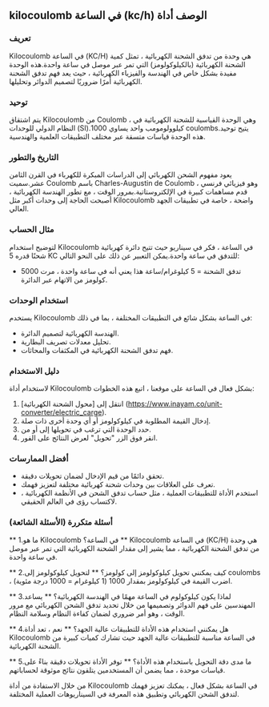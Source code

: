 ## kilocoulomb في الساعة (kc/h) الوصف أداة

### تعريف
Kilocoulomb في الساعة (KC/H) هي وحدة من تدفق الشحنة الكهربائية ، تمثل كمية الشحنة الكهربائية (بالكيلوكولومز) التي تمر عبر موصل في ساعة واحدة.هذه الوحدة مفيدة بشكل خاص في الهندسة والفيزياء الكهربائية ، حيث يعد فهم تدفق الشحنة الكهربائية أمرًا ضروريًا لتصميم الدوائر وتحليلها.

### توحيد
يتم اشتقاق Kilocoulomb من Coulomb ، وهي الوحدة القياسية للشحنة الكهربائية في النظام الدولي للوحدات (SI).كيلوولومومب واحد يساوي 1000 coulombs.يتيح توحيد هذه الوحدة قياسات متسقة عبر مختلف التطبيقات العلمية والهندسية.

### التاريخ والتطور
يعود مفهوم الشحن الكهربائي إلى الدراسات المبكرة للكهرباء في القرن الثامن عشر.سميت Coulomb باسم Charles-Augustin de Coulomb ، وهو فيزيائي فرنسي قدم مساهمات كبيرة في الإلكتروستاتية.بمرور الوقت ، مع تطور الهندسة الكهربائية ، أصبحت الحاجة إلى وحدات أكبر مثل Kilocoulomb واضحة ، خاصة في تطبيقات الجهد العالي.

### مثال الحساب
لتوضيح استخدام Kilocoulomb في الساعة ، فكر في سيناريو حيث تتيح دائرة كهربائية شحنًا قدره 5 KC للتدفق في ساعة واحدة.يمكن التعبير عن ذلك على النحو التالي:
- تدفق الشحنة = 5 كيلوغرام/ساعة
هذا يعني أنه في ساعة واحدة ، مرت 5000 كولومز من الاتهام عبر الدائرة.

### استخدام الوحدات
يستخدم Kilocoulomb في الساعة بشكل شائع في التطبيقات المختلفة ، بما في ذلك:
- الهندسة الكهربائية لتصميم الدائرة.
- تحليل معدلات تصريف البطارية.
- فهم تدفق الشحنة الكهربائية في المكثفات والمحاثات.

### دليل الاستخدام
لاستخدام أداة Kilocoulomb بشكل فعال في الساعة على موقعنا ، اتبع هذه الخطوات:
1. انتقل إلى [محول الشحنة الكهربائية] (https://www.inayam.co/unit-converter/electric_carge).
2. إدخال القيمة المطلوبة في كيلوكولومز أو أي وحدة أخرى ذات صلة.
3. حدد الوحدة التي ترغب في تحويلها إلى أو من.
4. انقر فوق الزر "تحويل" لعرض النتائج على الفور.

### أفضل الممارسات
- تحقق دائمًا من قيم الإدخال لضمان تحويلات دقيقة.
- تعرف على العلاقات بين وحدات شحنة كهربائية مختلفة لتعزيز فهمك.
- استخدم الأداة للتطبيقات العملية ، مثل حساب تدفق الشحن في الأنظمة الكهربائية ، لاكتساب رؤى في العالم الحقيقي.

### أسئلة متكررة (الأسئلة الشائعة)

** 1.ما هو Kilocoulomb في الساعة؟ **
Kilocoulomb في الساعة (KC/H) هي وحدة من تدفق الشحنة الكهربائية ، مما يشير إلى مقدار الشحنة الكهربائية التي تمر عبر موصل في ساعة واحدة.

** 2.كيف يمكنني تحويل كيلوكولومز إلى كولومز؟ **
لتحويل كيلوكولومز إلى coulombs ، اضرب القيمة في كيلوكولومز بمقدار 1000 (1 كيلوغرام = 1000 درجة مئوية).

** 3.لماذا يكون كيلوكولوم في الساعة مهمًا في الهندسة الكهربائية؟ **
يساعد المهندسين على فهم الدوائر وتصميمها من خلال تحديد تدفق الشحن الكهربائي مع مرور الوقت ، وهو أمر ضروري لضمان كفاءة النظام وسلامة النظام.

** 4.هل يمكنني استخدام هذه الأداة للتطبيقات عالية الجهد؟ **
نعم ، تعد أداة Kilocoulomb في الساعة مناسبة للتطبيقات عالية الجهد حيث تشارك كميات كبيرة من الشحنة الكهربائية.

** 5.ما مدى دقة التحويل باستخدام هذه الأداة؟ **
توفر الأداة تحويلات دقيقة بناءً على قياسات موحدة ، مما يضمن أن المستخدمين يتلقون نتائج موثوقة لحساباتهم.

من خلال الاستفادة من أداة Kilocoulomb في الساعة بشكل فعال ، يمكنك تعزيز فهمك لتدفق الشحن الكهربائي وتطبيق هذه المعرفة في السيناريوهات العملية المختلفة.